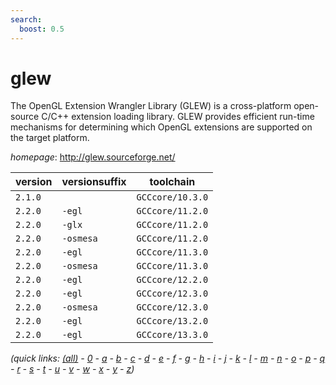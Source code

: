 ```yaml
---
search:
  boost: 0.5
---
```

# glew

The OpenGL Extension Wrangler Library (GLEW) is a cross-platform open-source C/C++ extension loading library. GLEW provides efficient run-time mechanisms for determining which OpenGL extensions are supported on the target platform.

*homepage*: <http://glew.sourceforge.net/>

version | versionsuffix | toolchain
--------|---------------|----------
``2.1.0`` |  | ``GCCcore/10.3.0``
``2.2.0`` | ``-egl`` | ``GCCcore/11.2.0``
``2.2.0`` | ``-glx`` | ``GCCcore/11.2.0``
``2.2.0`` | ``-osmesa`` | ``GCCcore/11.2.0``
``2.2.0`` | ``-egl`` | ``GCCcore/11.3.0``
``2.2.0`` | ``-osmesa`` | ``GCCcore/11.3.0``
``2.2.0`` | ``-egl`` | ``GCCcore/12.2.0``
``2.2.0`` | ``-egl`` | ``GCCcore/12.3.0``
``2.2.0`` | ``-osmesa`` | ``GCCcore/12.3.0``
``2.2.0`` | ``-egl`` | ``GCCcore/13.2.0``
``2.2.0`` | ``-egl`` | ``GCCcore/13.3.0``


*(quick links: [(all)](../index.md) - [0](../0/index.md) - [a](../a/index.md) - [b](../b/index.md) - [c](../c/index.md) - [d](../d/index.md) - [e](../e/index.md) - [f](../f/index.md) - [g](../g/index.md) - [h](../h/index.md) - [i](../i/index.md) - [j](../j/index.md) - [k](../k/index.md) - [l](../l/index.md) - [m](../m/index.md) - [n](../n/index.md) - [o](../o/index.md) - [p](../p/index.md) - [q](../q/index.md) - [r](../r/index.md) - [s](../s/index.md) - [t](../t/index.md) - [u](../u/index.md) - [v](../v/index.md) - [w](../w/index.md) - [x](../x/index.md) - [y](../y/index.md) - [z](../z/index.md))*

